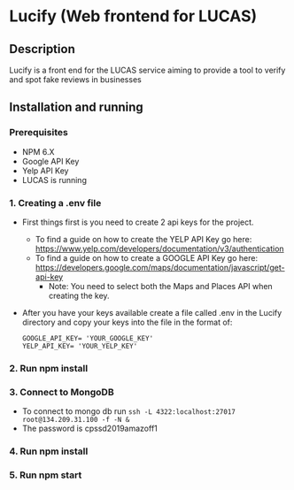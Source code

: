 # Lucify (Web frontend for LUCAS)

## Description

Lucify is a front end for the LUCAS service aiming to provide a tool to verify and spot fake reviews in businesses

## Installation and running

### Prerequisites

* NPM 6.X
* Google API Key
* Yelp API Key
* LUCAS is running

### 1. Creating a .env file

* First things first is you need to create 2 api keys for the project.
  * To find a guide on how to create the YELP API Key go here: https://www.yelp.com/developers/documentation/v3/authentication
  * To find a guide on how to create a GOOGLE API Key go here: https://developers.google.com/maps/documentation/javascript/get-api-key
    * Note: You need to select both the Maps and Places API when creating the key.

* After you have your keys available create a file called .env in the Lucify directory and copy your keys into the file in the format of:
  ```
  GOOGLE_API_KEY= 'YOUR_GOOGLE_KEY' 
  YELP_API_KEY= 'YOUR_YELP_KEY'
  ```

### 2. Run npm install

### 3. Connect to MongoDB

* To connect to mongo db run ```ssh -L 4322:localhost:27017 root@134.209.31.100 -f -N &```
* The password is cpssd2019amazoff1

### 4. Run npm install

### 5. Run npm start

